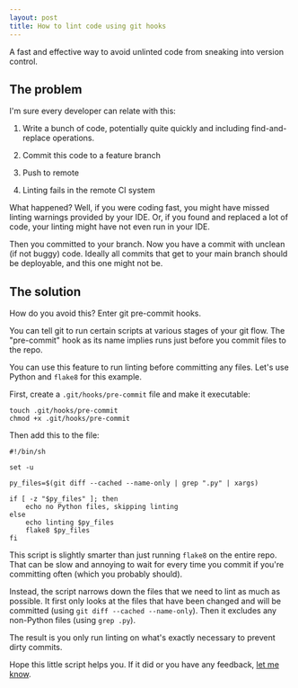 ```yaml
---
layout: post
title: How to lint code using git hooks
---
```


A fast and effective way to avoid unlinted code from sneaking into version
control.

## The problem

I'm sure every developer can relate with this:

1. Write a bunch of code, potentially quite quickly and including
   find-and-replace operations.

2. Commit this code to a feature branch

3. Push to remote

4. Linting fails in the remote CI system

What happened? Well, if you were coding fast, you might have missed linting
warnings provided by your IDE. Or, if you found and replaced a lot of code,
your linting might have not even run in your IDE.

Then you committed to your branch. Now you have a commit with unclean (if not
buggy) code. Ideally all commits that get to your main branch should be
deployable, and this one might not be.

## The solution

How do you avoid this? Enter git pre-commit hooks.

You can tell git to run certain scripts at various stages of your git flow. The
"pre-commit" hook as its name implies runs just before you commit files to the
repo.

You can use this feature to run linting before committing any files. Let's use
Python and `flake8` for this example.

First, create a `.git/hooks/pre-commit` file and make it executable:

```shell
touch .git/hooks/pre-commit
chmod +x .git/hooks/pre-commit
```

Then add this to the file:

```shell
#!/bin/sh

set -u

py_files=$(git diff --cached --name-only | grep ".py" | xargs)

if [ -z "$py_files" ]; then
    echo no Python files, skipping linting
else
    echo linting $py_files
    flake8 $py_files
fi
```

This script is slightly smarter than just running `flake8` on the entire repo.
That can be slow and annoying to wait for every time you commit if you're
committing often (which you probably should).

Instead, the script narrows down the files that we need to lint as much as
possible. It first only looks at the files that have been changed and will be
committed (using `git diff --cached --name-only`). Then it excludes any
non-Python files (using `grep .py`).

The result is you only run linting on what's exactly necessary to prevent dirty
commits.

Hope this little script helps you. If it did or you have any feedback, [let me
know](/contact).
